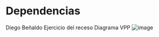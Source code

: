 # Dependencias
Diego Beñaldo
Ejercicio del receso
Diagrama VPP
![image](https://github.com/GatoMiau03/Dependencias/assets/142507343/638a6e4e-df85-45be-9927-a4dafca49c8b)

